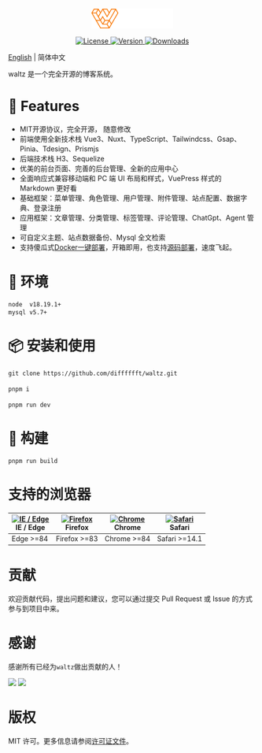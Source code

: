<p align="center">
  <a href="https://github.com/difffffft/waltz.git/" target="_blank">
    <img alt="Waltz Logo" height="40" src="./docs/logo/logo-github.png">
  </a>
</p>

<p align="center">
  <a href="#">
    <img src="https://img.shields.io/npm/l/tdesign-vue-next.svg?sanitize=true" alt="License">
  </a>
  <a href="#">
    <img src="https://img.shields.io/npm/v/tdesign-vue-next.svg?sanitize=true" alt="Version">
  </a>
  <a href="#">
    <img src="https://img.shields.io/npm/dm/tdesign-vue-next" alt="Downloads">
  </a>
</p>

[English](./README.md) | 简体中文

waltz 是一个完全开源的博客系统。

# 🎉 Features

- MIT开源协议，完全开源， 随意修改
- 前端使用全新技术栈 Vue3、Nuxt、TypeScript、Tailwindcss、Gsap、Pinia、Tdesign、Prismjs
- 后端技术栈 H3、Sequelize
- 优美的前台页面、完善的后台管理、全新的应用中心
- 全面响应式兼容移动端和 PC 端 UI 布局和样式，VuePress 样式的 Markdown 更好看
- 基础框架：菜单管理、角色管理、用户管理、附件管理、站点配置、数据字典、登录注册
- 应用框架：文章管理、分类管理、标签管理、评论管理、ChatGpt、Agent 管理
- 可自定义主题、站点数据备份、Mysql 全文检索
- 支持傻瓜式[Docker一键部署](./docs/deploy_docker.md)，开箱即用，也支持[源码部署](./docs/deploy_source_code.md)，速度飞起。

# 🧿 环境

```shell
node  v18.19.1+
mysql v5.7+
```

# 📦 安装和使用

```shell
git clone https://github.com/difffffft/waltz.git

pnpm i

pnpm run dev
```

# 🔨 构建

```shell
pnpm run build
```

# 支持的浏览器

| [<img src="https://raw.githubusercontent.com/alrra/browser-logos/master/src/edge/edge_48x48.png" alt="IE / Edge" width="24px" height="24px" />](http://godban.github.io/browsers-support-badges/)</br> IE / Edge | [<img src="https://raw.githubusercontent.com/alrra/browser-logos/master/src/firefox/firefox_48x48.png" alt="Firefox" width="24px" height="24px" />](http://godban.github.io/browsers-support-badges/)</br>Firefox | [<img src="https://raw.githubusercontent.com/alrra/browser-logos/master/src/chrome/chrome_48x48.png" alt="Chrome" width="24px" height="24px" />](http://godban.github.io/browsers-support-badges/)</br>Chrome | [<img src="https://raw.githubusercontent.com/alrra/browser-logos/master/src/safari/safari_48x48.png" alt="Safari" width="24px" height="24px" />](http://godban.github.io/browsers-support-badges/)</br>Safari |
| ---------------------------------------------------------------------------------------------------------------------------------------------------------------------------------------------------------------- | ----------------------------------------------------------------------------------------------------------------------------------------------------------------------------------------------------------------- | ------------------------------------------------------------------------------------------------------------------------------------------------------------------------------------------------------------- | ------------------------------------------------------------------------------------------------------------------------------------------------------------------------------------------------------------- |
| Edge >=84                                                                                                                                                                                                        | Firefox >=83                                                                                                                                                                                                      | Chrome >=84                                                                                                                                                                                                   | Safari >=14.1                                                                                                                                                                                                 |


# 贡献

欢迎贡献代码，提出问题和建议，您可以通过提交 Pull Request 或 Issue 的方式参与到项目中来。

# 感谢

感谢所有已经为`waltz`做出贡献的人！

<a href="https://github.com/difffffft"><img src="https://avatars.githubusercontent.com/u/40122873?s=64&v=4" /></a>
<a href="https://github.com/Beaumon"><img src="https://avatars.githubusercontent.com/u/61904805?s=64&v=4" /></a>


# 版权

MIT 许可。更多信息请参阅[许可证文件](./LICENSE)。